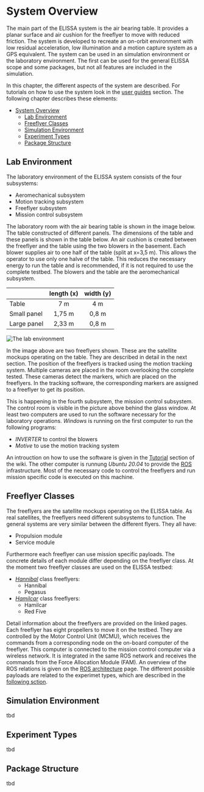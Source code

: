 # System Overview

The main part of the ELISSA system is the air bearing table. It provides a planar surface and air cushion for the freeflyer to move with reduced friction. The system is developed to recreate an on-orbit environment with low residual acceleration, low illumination and a motion capture system as a GPS equivalent. The system can be used in an simulation environment or the laboratory environment. The first can be used for the general ELISSA scope and some packages, but not all features are included in the simulation. 

In this chapter, the different aspects of the system are described. For tutorials on how to use the system look in the [user guides](user_guides) section. The following chapter describes these elements:

- [System Overview](#system-overview)
  - [Lab Environment](#lab-environment)
  - [Freeflyer Classes](#freeflyer-classes)
  - [Simulation Environment](#simulation-environment)
  - [Experiment Types](#experiment-types)
  - [Package Structure](#package-structure)

## Lab Environment

The laboratory environment of the ELISSA system consists of the four subsystems:

* Aeromechanical subsystem
* Motion tracking subsystem
* Freeflyer subsystem
* Mission control subsystem

The laboratory room with the air bearing table is shown in the image below. The table constructed of different panels. The dimensions of the table and these panels is shown in the table below. An air cushion is created between the freeflyer and the table using the two blowers in the basement. Each blower supplies air to one half of the table (split at x=3,5 m). This allows the operator to use only one halve of the table. This reduces the necessary energy to run the table and is recommended, if it is not required to use the complete testbed. The blowers and the table are the aeromechanical subsystem.

| | length (x) | width (y) |
| - | :-: | :-: |
| Table | 7 m | 4 m |
Small panel | 1,75 m | 0,8 m |
Large panel | 2,33 m | 0,8 m |

![The lab environment](graphics/elissa_tisch.jpg)

In the image above are two freeflyers shown. These are the satellite mockups operating on the table. They are described in detail in the next section. The position of the freeflyers is tracked using the motion tracking system. Multiple cameras are placed in the room overlooking the complete tested. These cameras detect the markers, which are placed on the freeflyers. In the tracking software, the corresponding markers are assigned to a freeflyer to get its position.

This is happening in the fourth subsystem, the mission control subsystem. The control room is visible in the picture above behind the glass window. At least two computers are used to run the software necessary for the laboratory operations. *Windows* is running on the first computer to run the following programs:

- *INVERTER* to control the blowers
- *Motive* to use the motion tracking system

An introuction on how to use the software is given in the [Tutorial](run_laboratory) section of the wiki. The other computer is runnung *Ubuntu 20.04* to provide the [ROS](ros) infrastructure. Most of the necessary code to control the freeflyers and run mission specific code is executed on this machine. 

## Freeflyer Classes

The freeflyers are the satellite mockups operating on the ELISSA table. As real satellites, the freeflyers need different subsystems to function. The general systems are very similar between the different flyers. They all have:

- Propulsion module
- Service module

Furthermore each freeflyer can use mission specific payloads. The concrete details of each module differ depending on the freeflyer class. At the moment two freeflyer classes are used on the ELISSA testbed:

- [*Hannibal*](hannibal) class freeflyers:
  - Hannibal
  - Pegasus
- [*Hamilcar*](hamilcar) class freeflyers:
  - Hamilcar
  - Red Five

Detail information about the freeflyers are provided on the linked pages. Each freeflyer has eight propellers to move it on the testbed. They are controlled by the Motor Control Unit (MCMU), which receives the commands from a corresponding node on the on-board computer of the freeflyer. This computer is connected to the mission control computer via a wireless network. It is integrated in the same ROS network and receives the commands from the Force Allocation Module (FAM). An overview of the ROS relations is given on the [ROS architecture](ros_architecture) page. The different possible payloads are related to the experimet types, which are described in the [following sction](#experiment-types).

## Simulation Environment

tbd

## Experiment Types

tbd

## Package Structure

tbd